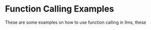 # Function Calling Examples
 These are some examples on how to use function calling in llms, these 
